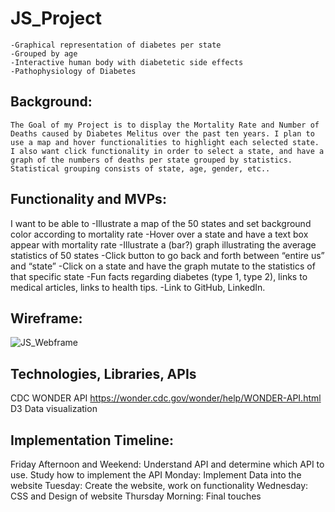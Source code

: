 # JS_Project
    -Graphical representation of diabetes per state
    -Grouped by age 
    -Interactive human body with diabetetic side effects
    -Pathophysiology of Diabetes

## Background: 
    The Goal of my Project is to display the Mortality Rate and Number of Deaths caused by Diabetes Melitus over the past ten years. I plan to use a map and hover functionalities to highlight each selected state. I also want click functionality in order to select a state, and have a graph of the numbers of deaths per state grouped by statistics. Statistical grouping consists of state, age, gender, etc..

## Functionality and MVPs:
I want to be able to 
    -Illustrate a map of the 50 states and set background color according to mortality rate 
    -Hover over a state and have a text box appear with mortality rate
    -Illustrate a (bar?) graph illustrating the average statistics of 50 states
    -Click button to go back and forth between “entire us” and “state”
    -Click on a state and have the graph mutate to the statistics of that specific state
    -Fun facts regarding diabetes (type 1, type 2), links to medical articles, links to health tips.
    -Link to GitHub, LinkedIn. 

## Wireframe: 
![JS_Webframe](https://user-images.githubusercontent.com/107147187/184403472-8aa51e1d-9bcc-4924-a9f5-7e885460fba6.png)

## Technologies, Libraries, APIs
CDC WONDER API
https://wonder.cdc.gov/wonder/help/WONDER-API.html
D3 Data visualization


## Implementation Timeline:
Friday Afternoon and Weekend: Understand API and determine which API to use. Study how to implement the API
Monday: Implement Data into the website
Tuesday: Create the website, work on functionality 
Wednesday: CSS and Design of website
Thursday Morning: Final touches 
